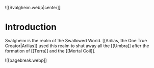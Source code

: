 ![[Svalgheim.webp|center]]
# Introduction
Svalgheim is the realm of the Swallowed World. [[Arilias, the One True Creator|Arilias]] used this realm to shut away all the [[Umbra]] after the formation of [[Terra]] and the [[Mortal Coil]].

![[pagebreak.webp]]
